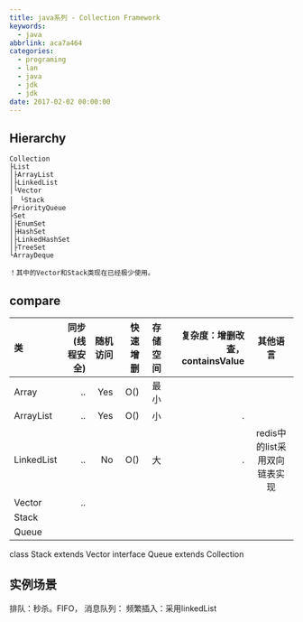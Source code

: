 ```yaml
---
title: java系列 - Collection Framework
keywords:
  - java
abbrlink: aca7a464
categories:
  - programing
  - lan
  - java
  - jdk
  - jdk
date: 2017-02-02 00:00:00
---
```

## Hierarchy

	Collection
	├List
	│├ArrayList
	│├LinkedList
	│└Vector
	│　└Stack
	├PriorityQueue
	├Set
	│├EnumSet 	 
	│├HashSet
	│├LinkedHashSet
	│├TreeSet
	└ArrayDeque

	！其中的Vector和Stack类现在已经极少使用。



## compare





| 类            | 同步(线程安全) | 随机访问    | 快速增删 | 存储空间 |  复杂度：增删改查，containsValue |  其他语言 |
| :--------     | --------:      | --------:        | --------:   |   --------:    |   --------:     | :--:      |
| Array       | ..          | Yes | O() | 最小 |
| ArrayList       | ..          | Yes | O() | 小 |  . |
| LinkedList | ..             |  No | O() | 大 | . | redis中的list采用双向链表实现
| Vector     | ..            |
| Stack      |
| Queue      |





class Stack<E> extends Vector<E>
interface Queue<E> extends Collection<E>


## 实例场景

排队：秒杀。FIFO，
消息队列：
频繁插入：采用linkedList
